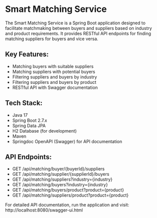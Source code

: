 # Smart Matching Service

The Smart Matching Service is a Spring Boot application designed to facilitate matchmaking between buyers and suppliers based on industry and product requirements. It provides RESTful API endpoints for finding matching suppliers for buyers and vice versa.

## Key Features:
- Matching buyers with suitable suppliers
- Matching suppliers with potential buyers
- Filtering suppliers and buyers by industry
- Filtering suppliers and buyers by product
- RESTful API with Swagger documentation

## Tech Stack:
- Java 17
- Spring Boot 2.7.x
- Spring Data JPA
- H2 Database (for development)
- Maven
- Springdoc OpenAPI (Swagger) for API documentation

## API Endpoints:
- GET /api/matching/buyer/{buyerId}/suppliers
- GET /api/matching/supplier/{supplierId}/buyers
- GET /api/matching/suppliers?industry={industry}
- GET /api/matching/buyers?industry={industry}
- GET /api/matching/buyers/product?product={product}
- GET /api/matching/suppliers/product?product={product}

For detailed API documentation, run the application and visit: http://localhost:8080/swagger-ui.html
